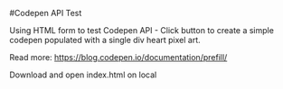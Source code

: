 #Codepen API Test

Using HTML form to test Codepen API - Click button to create a simple codepen populated with a single div heart pixel art.

Read more: https://blog.codepen.io/documentation/prefill/

Download and open index.html on local
